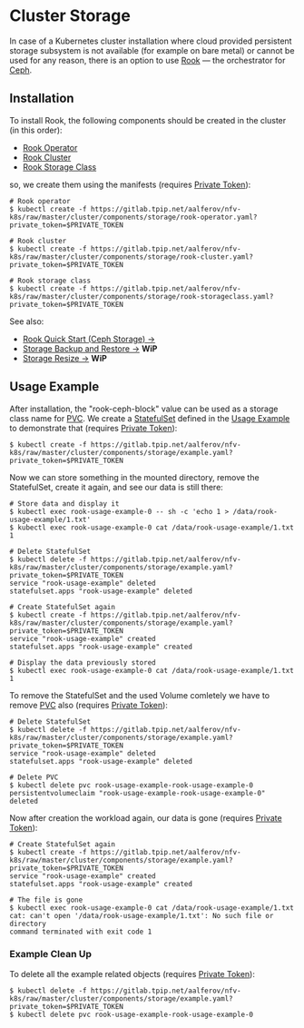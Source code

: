 # Cluster Storage

In case of a Kubernetes cluster installation where cloud provided persistent
storage subsystem is not available (for example on bare metal) or cannot be used
for any reason, there is an option to use [Rook] — the orchestrator for [Ceph].

## Installation

To install Rook, the following components should be created in the cluster (in
this order):

- [Rook Operator]
- [Rook Cluster]
- [Rook Storage Class]

so, we create them using the manifests (requires [Private Token]):

```
# Rook operator
$ kubectl create -f https://gitlab.tpip.net/aalferov/nfv-k8s/raw/master/cluster/components/storage/rook-operator.yaml?private_token=$PRIVATE_TOKEN

# Rook cluster
$ kubectl create -f https://gitlab.tpip.net/aalferov/nfv-k8s/raw/master/cluster/components/storage/rook-cluster.yaml?private_token=$PRIVATE_TOKEN

# Rook storage class
$ kubectl create -f https://gitlab.tpip.net/aalferov/nfv-k8s/raw/master/cluster/components/storage/rook-storageclass.yaml?private_token=$PRIVATE_TOKEN
```

See also:

* [Rook Quick Start (Ceph Storage) →]
* [Storage Backup and Restore →] **WiP**
* [Storage Resize →] **WiP**

## Usage Example

After installation, the "rook-ceph-block" value can be used as a storage class
name for [PVC]. We create a [StatefulSet] defined in the [Usage Example] to
demonstrate that (requires [Private Token]):

```
$ kubectl create -f https://gitlab.tpip.net/aalferov/nfv-k8s/raw/master/cluster/components/storage/example.yaml?private_token=$PRIVATE_TOKEN
```

Now we can store something in the mounted directory, remove the StatefulSet,
create it again, and see our data is still there:

```
# Store data and display it
$ kubectl exec rook-usage-example-0 -- sh -c 'echo 1 > /data/rook-usage-example/1.txt'
$ kubectl exec rook-usage-example-0 cat /data/rook-usage-example/1.txt
1

# Delete StatefulSet
$ kubectl delete -f https://gitlab.tpip.net/aalferov/nfv-k8s/raw/master/cluster/components/storage/example.yaml?private_token=$PRIVATE_TOKEN
service "rook-usage-example" deleted
statefulset.apps "rook-usage-example" deleted

# Create StatefulSet again
$ kubectl create -f https://gitlab.tpip.net/aalferov/nfv-k8s/raw/master/cluster/components/storage/example.yaml?private_token=$PRIVATE_TOKEN
service "rook-usage-example" created
statefulset.apps "rook-usage-example" created

# Display the data previously stored
$ kubectl exec rook-usage-example-0 cat /data/rook-usage-example/1.txt
1
```

To remove the StatefulSet and the used Volume comletely we have to remove [PVC]
also (requires [Private Token]):

```
# Delete StatefulSet
$ kubectl delete -f https://gitlab.tpip.net/aalferov/nfv-k8s/raw/master/cluster/components/storage/example.yaml?private_token=$PRIVATE_TOKEN
service "rook-usage-example" deleted
statefulset.apps "rook-usage-example" deleted

# Delete PVC
$ kubectl delete pvc rook-usage-example-rook-usage-example-0
persistentvolumeclaim "rook-usage-example-rook-usage-example-0" deleted
```

Now after creation the workload again, our data is gone (requires [Private
Token]):

```
# Create StatefulSet again
$ kubectl create -f https://gitlab.tpip.net/aalferov/nfv-k8s/raw/master/cluster/components/storage/example.yaml?private_token=$PRIVATE_TOKEN
service "rook-usage-example" created
statefulset.apps "rook-usage-example" created

# The file is gone
$ kubectl exec rook-usage-example-0 cat /data/rook-usage-example/1.txt
cat: can't open '/data/rook-usage-example/1.txt': No such file or directory
command terminated with exit code 1
```

### Example Clean Up

To delete all the example related objects (requires [Private Token]):

```
$ kubectl delete -f https://gitlab.tpip.net/aalferov/nfv-k8s/raw/master/cluster/components/storage/example.yaml?private_token=$PRIVATE_TOKEN
$ kubectl delete pvc rook-usage-example-rook-usage-example-0
```

<!-- Links -->

[PVC]: https://kubernetes.io/docs/concepts/storage/persistent-volumes/#persistentvolumeclaims
[StatefulSet]: https://kubernetes.io/docs/concepts/workloads/controllers/statefulset
[Usage Example]: ../../cluster/components/storage/example.yaml

[Ceph]: https://ceph.com
[Rook]: https://rook.io/docs/rook/v0.8
[Rook Cluster]: ../../cluster/components/storage/rook-cluster.yaml
[Rook Operator]: ../../cluster/components/storage/rook-operator.yaml
[Rook Storage Class]: ../../cluster/components/storage/rook-storageclass.yaml

[Storage Resize →]: resize.md
[Storage Backup and Restore →]: backup_and_restore.md
[Rook Quick Start (Ceph Storage) →]: https://rook.io/docs/rook/v0.8/ceph-quickstart.html

[Private Token]: ../gitlab_private_token.md
